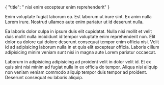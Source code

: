 {
  "title": " nisi enim excepteur enim reprehenderit"
}

Enim voluptate fugiat laborum ea. Est laborum ut irure sint. Ex anim nulla Lorem irure. Nostrud ullamco aute enim pariatur ut id deserunt nulla.

Ea laboris dolor culpa in ipsum duis elit cupidatat. Nulla nisi mollit et velit duis mollit nulla incididunt id tempor voluptate enim reprehenderit non. Elit dolor ea dolore qui dolore deserunt consequat tempor enim officia nisi. Velit id ad adipisicing laborum nulla in et quis elit excepteur officia. Laboris cillum adipisicing minim veniam sunt nisi in magna aute Lorem pariatur occaecat.

Laborum in adipisicing adipisicing ad proident velit in dolor velit id. Et ex quis sint nisi minim ad fugiat nulla in ex officia do tempor. Aliqua nisi aliquip non veniam veniam commodo aliquip tempor duis tempor ad proident. Deserunt consequat eu laboris aliquip.